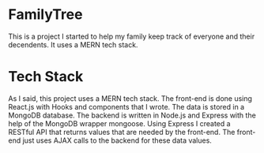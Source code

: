 # FamilyTree

This is a project I started to help my family keep track of everyone and their decendents. It uses a MERN tech stack.

# Tech Stack

As I said, this project uses a MERN tech stack. The front-end is done using React.js with Hooks and components that I wrote. The 
data is stored in a MongoDB database. The backend is written in Node.js and Express with the help of the MongoDB wrapper mongoose.
Using Express I created a RESTful API that returns values that are needed by the front-end. The front-end just uses AJAX calls to 
the backend for these data values.
